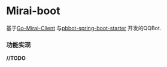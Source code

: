 # Mirai-boot

基于[Go-Mirai-Client](Go-Mirai-Client)
与[pbbot-spring-boot-starter](https://github.com/ProtobufBot/pbbot-spring-boot-starter)
开发的QQBot.

### 功能实现

**//TODO**
